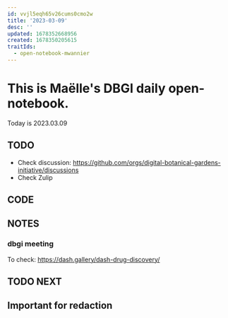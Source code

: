 ```yaml
---
id: vvjl5eqh65v26cums0cmo2w
title: '2023-03-09'
desc: ''
updated: 1678352668956
created: 1678350205615
traitIds:
  - open-notebook-mwannier
---
```



# This is Maëlle's DBGI daily open-notebook.

Today is 2023.03.09


## TODO

- Check discussion: https://github.com/orgs/digital-botanical-gardens-initiative/discussions
- Check Zulip

## CODE

## NOTES

### dbgi meeting
To check:
https://dash.gallery/dash-drug-discovery/

## TODO NEXT



## Important for redaction
